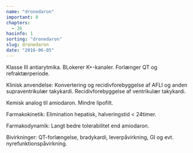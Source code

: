 ```yaml
---
name: "dronedaron"
important: 0
chapters:  
  - 26
hasinfo: 1
sorting: "dronedaron"
slug: dronedaron
date: "2016-06-05"
---
```


Klasse III antiarytmika. BLokerer K+-kanaler. Forlænger QT og refraktærperiode.

Klinisk anvendelse: Konvertering og recidivforebyggelse af AFLI og anden supraventrikulær takykardi. Recidivforebyggelse af ventrikulær takykardi.

Kemisk analog til amiodaron. Mindre lipofilt.

Farmakokinetik: Elimination hepatisk, halveringstid < 24timer.

Farmakodynamik: Langt bedre tolerabilitet end amiodaron.

Bivirkninger: QT-forlængelse, bradykardi, leverpåvirkning, GI og evt. nyrefunktionspåvirkning.
